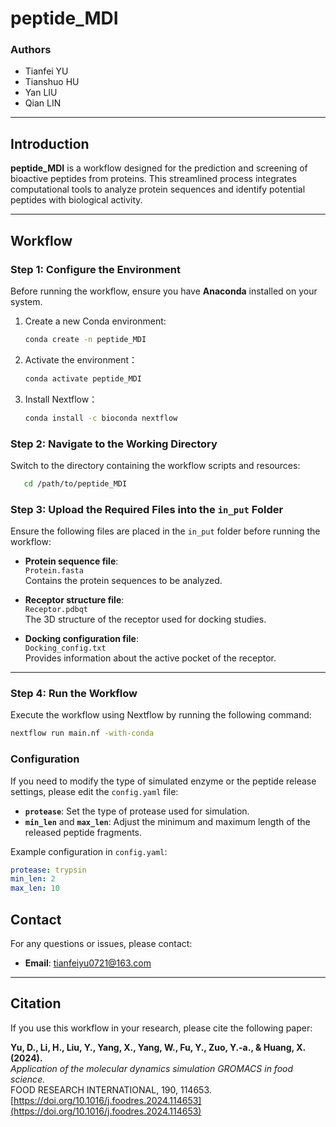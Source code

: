 # peptide_MDI

### Authors
- Tianfei YU  
- Tianshuo HU  
- Yan LIU  
- Qian LIN  

---

## Introduction
**peptide_MDI** is a workflow designed for the prediction and screening of bioactive peptides from proteins. This streamlined process integrates computational tools to analyze protein sequences and identify potential peptides with biological activity.

---

## Workflow
### Step 1: Configure the Environment
Before running the workflow, ensure you have **Anaconda** installed on your system.

1. Create a new Conda environment:
   ```bash
   conda create -n peptide_MDI

2. Activate the environment：
   ```bash
   conda activate peptide_MDI
   
3. Install Nextflow：
   ```bash
   conda install -c bioconda nextflow

### Step 2: Navigate to the Working Directory
Switch to the directory containing the workflow scripts and resources:
```bash
   cd /path/to/peptide_MDI
```

### Step 3: Upload the Required Files into the `in_put` Folder
Ensure the following files are placed in the `in_put` folder before running the workflow:

- **Protein sequence file**:  
  `Protein.fasta`  
  Contains the protein sequences to be analyzed.

- **Receptor structure file**:  
  `Receptor.pdbqt`  
  The 3D structure of the receptor used for docking studies.

- **Docking configuration file**:  
  `Docking_config.txt`  
  Provides information about the active pocket of the receptor.


---

### Step 4: Run the Workflow
Execute the workflow using Nextflow by running the following command:
```bash
nextflow run main.nf -with-conda
```

### Configuration
If you need to modify the type of simulated enzyme or the peptide release settings, please edit the `config.yaml` file:

- **`protease`**: Set the type of protease used for simulation.  
- **`min_len`** and **`max_len`**: Adjust the minimum and maximum length of the released peptide fragments.

Example configuration in `config.yaml`:
```yaml
protease: trypsin
min_len: 2
max_len: 10
```

## Contact
For any questions or issues, please contact:
- **Email**: tianfeiyu0721@163.com

---

## Citation
If you use this workflow in your research, please cite the following paper:

**Yu, D., Li, H., Liu, Y., Yang, X., Yang, W., Fu, Y., Zuo, Y.-a., & Huang, X. (2024).**  
*Application of the molecular dynamics simulation GROMACS in food science.*  
FOOD RESEARCH INTERNATIONAL, 190, 114653.  
[https://doi.org/10.1016/j.foodres.2024.114653](https://doi.org/10.1016/j.foodres.2024.114653)

